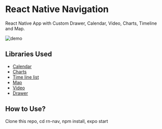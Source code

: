 # React Native Navigation

React Native App with Custom Drawer, Calendar, Video, Charts, Timeline and Map.

![demo](https://raw.githubusercontent.com/asifsha/rn-nav/master/demo/drawer-demo.gif)

## Libraries Used
- [Calendar](https://github.com/wix/react-native-calendars)
- [Charts](https://github.com/indiespirit/react-native-chart-kit)
- [Time line list](https://github.com/thegamenicorus/react-native-timeline-listview)
- [Map](https://docs.expo.io/versions/latest/sdk/map-view)
- [Video](https://facebook.github.io/react-native/docs/webview)
- [Drawer](https://github.com/kakulgupta/CustomDrawer) 

## How to Use?
Clone this repo, cd rn-nav, npm install, expo start
